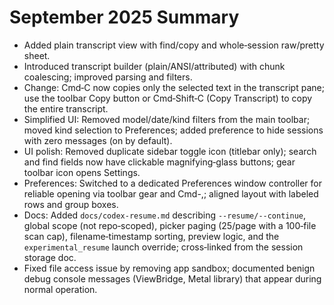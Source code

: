 # September 2025 Summary

- Added plain transcript view with find/copy and whole‑session raw/pretty sheet.
- Introduced transcript builder (plain/ANSI/attributed) with chunk coalescing; improved parsing and filters.
- Change: Cmd‑C now copies only the selected text in the transcript pane; use the toolbar Copy button or Cmd‑Shift‑C (Copy Transcript) to copy the entire transcript.
- Simplified UI: Removed model/date/kind filters from the main toolbar; moved kind selection to Preferences; added preference to hide sessions with zero messages (on by default).
 - UI polish: Removed duplicate sidebar toggle icon (titlebar only); search and find fields now have clickable magnifying‑glass buttons; gear toolbar icon opens Settings.
- Preferences: Switched to a dedicated Preferences window controller for reliable opening via toolbar gear and Cmd-,; aligned layout with labeled rows and group boxes.
 - Docs: Added `docs/codex-resume.md` describing `--resume/--continue`, global scope (not repo‑scoped), picker paging (25/page with a 100‑file scan cap), filename‑timestamp sorting, preview logic, and the `experimental_resume` launch override; cross‑linked from the session storage doc.
- Fixed file access issue by removing app sandbox; documented benign debug console messages (ViewBridge, Metal library) that appear during normal operation.
